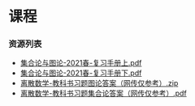 # 课程

### 资源列表

- [集合论与图论-2021春-复习手册上.pdf](https://raw.githubusercontent.com/HIT-FC-OpenCS/CS_Courses/main/公共课程/集合论与图论/课程复习资料/集合论与图论-2021春-复习手册上.pdf)
- [集合论与图论-2021春-复习手册下.pdf](https://raw.githubusercontent.com/HIT-FC-OpenCS/CS_Courses/main/公共课程/集合论与图论/课程复习资料/集合论与图论-2021春-复习手册下.pdf)
- [离散数学-教科书习题图论答案（网传仅参考）.zip](https://raw.githubusercontent.com/HIT-FC-OpenCS/CS_Courses/main/公共课程/集合论与图论/课程学习资源/离散数学-教科书习题图论答案（网传仅参考）.zip)
- [离散数学-教科书习题集合论答案（网传仅参考）.pdf](https://raw.githubusercontent.com/HIT-FC-OpenCS/CS_Courses/main/公共课程/集合论与图论/课程学习资源/离散数学-教科书习题集合论答案（网传仅参考）.pdf)
